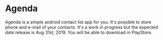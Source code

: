 # Agenda
Agenda is a simple android contact list app for you. It's possible to store phone and e-mail of your contacts. It's a work in progress
but the expected date release is Aug 31st, 2019. You will be able to download in PlayStore.
